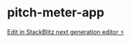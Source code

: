 # pitch-meter-app

[Edit in StackBlitz next generation editor ⚡️](https://stackblitz.com/~/github.com/ameerfayiz/pitch-meter-app)